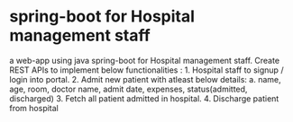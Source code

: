 # spring-boot for Hospital management staff
  a web-app using java spring-boot for Hospital management staff.  Create REST APIs to implement below functionalities : 1. Hospital staff to signup / login into portal. 2. Admit new patient with atleast below details:  a. name, age, room, doctor name, admit date, expenses, status(admitted, discharged) 3. Fetch all patient admitted in hospital. 4. Discharge patient from hospital

